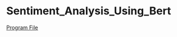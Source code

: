 # Sentiment_Analysis_Using_Bert
<a href="https://github.com/RishavMishraRM/Sentiment_Analysis_Using_Bert/blob/main/Sentiment_Analysis_RNN.ipynb">Program File</a>
